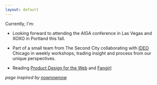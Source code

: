 ```yaml
---
layout: default
---
```


Currently, I'm:  

* Looking forward to attending the AIGA conference in Las Vegas and XOXO in Portland this fall.

* Part of a small team from The Second City collaborating with [IDEO](https://www.ideo.com/) Chicago in weekly workshops, trading insight and process from our unique perspectives.

* Reading [Product Design for the Web](https://www.amazon.com/Product-Design-Web-Principles-Designing/dp/0321929039) and [Fangirl](https://www.amazon.com/Fangirl-Novel-Rainbow-Rowell/dp/1250030951/ref=sr_1_1?s=books&ie=UTF8&qid=1469146080&sr=1-1&keywords=fangirl)


*page inspired by [nownownow](http://nownownow.com/)*
